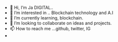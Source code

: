 - 👋 Hi, I’m  Ja DIGITAL.. 
- 👀 I’m interested in .. Blockchain technology and A.I
- 🌱 I’m currently learning, blockchain.
- 💞️ I’m looking to collaborate on ideas and projects.
- 📫 How to reach me ...github, twitter, IG
- 

<!---
1980DIGITAL/1980DIGITAL is a ✨ special ✨ repository because its `README.md` (this file) appears on your GitHub profile.
You can click the Preview link to take a look at your changes.
--->
